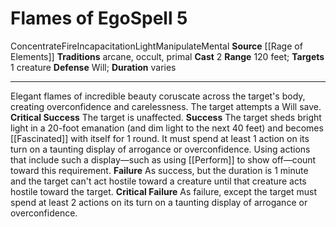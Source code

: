 ﻿---
actions: '[two-actions]'
area: null
bloodline: null
component: null
cost: null
deity: null
domain: null
duration: varies
element: Fire
heighten: null
heighten_level: '5'
id: '1357'
lesson: null
level: '5'
mystery: null
name: Flames of Ego
patron_theme: null
range: 120 feet
rarity: Common
requirement: null
saving_throw: Will
school: null
source: '[[DATABASE/source/Rage of Elements|Rage of Elements]]'
target: 1 creature
tradition:
- Arcane
- Occult
- Primal
trait:
- '[[DATABASE/trait/Concentrate|Concentrate]]'
- '[[DATABASE/trait/Fire|Fire]]'
- '[[DATABASE/trait/Incapacitation|Incapacitation]]'
- '[[DATABASE/trait/Light|Light]]'
- '[[DATABASE/trait/Manipulate|Manipulate]]'
- '[[DATABASE/trait/Mental|Mental]]'
trigger: null
type: Spell

---
# Flames of Ego<span class="item-type">Spell 5</span>

<span class="item-trait">Concentrate</span><span class="item-trait">Fire</span><span class="item-trait">Incapacitation</span><span class="item-trait">Light</span><span class="item-trait">Manipulate</span><span class="item-trait">Mental</span>
**Source** [[Rage of Elements]]
**Traditions** arcane, occult, primal
**Cast** <span class="action-icon">2</span> 
**Range** 120 feet; **Targets** 1 creature
**Defense** Will; **Duration** varies

---
Elegant flames of incredible beauty coruscate across the target's body, creating overconfidence and carelessness. The target attempts a Will save.
**Critical Success** The target is unaffected.
**Success** The target sheds bright light in a 20-foot emanation (and dim light to the next 40 feet) and becomes [[Fascinated]] with itself for 1 round. It must spend at least 1 action on its turn on a taunting display of arrogance or overconfidence. Using actions that include such a display—such as using [[Perform]] to show off—count toward this requirement.
**Failure** As success, but the duration is 1 minute and the target can't act hostile toward a creature until that creature acts hostile toward the target.
**Critical Failure** As failure, except the target must spend at least 2 actions on its turn on a taunting display of arrogance or overconfidence.